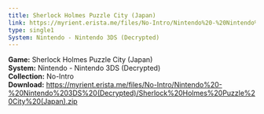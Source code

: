 ```yaml
---
title: Sherlock Holmes Puzzle City (Japan)
link: https://myrient.erista.me/files/No-Intro/Nintendo%20-%20Nintendo%203DS%20(Decrypted)/Sherlock%20Holmes%20Puzzle%20City%20(Japan).zip
type: single1
System: Nintendo - Nintendo 3DS (Decrypted)
---
```

<b>Game:</b> Sherlock Holmes Puzzle City (Japan)<br>
<b>System:</b> Nintendo - Nintendo 3DS (Decrypted)<br>
<b>Collection:</b> No-Intro<br>
<b>Download:</b> https://myrient.erista.me/files/No-Intro/Nintendo%20-%20Nintendo%203DS%20(Decrypted)/Sherlock%20Holmes%20Puzzle%20City%20(Japan).zip